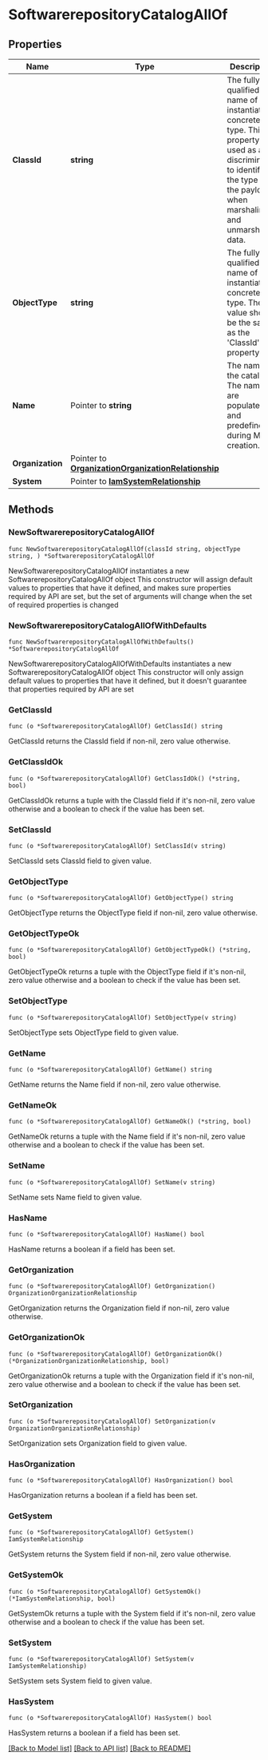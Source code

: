 # SoftwarerepositoryCatalogAllOf

## Properties

Name | Type | Description | Notes
------------ | ------------- | ------------- | -------------
**ClassId** | **string** | The fully-qualified name of the instantiated, concrete type. This property is used as a discriminator to identify the type of the payload when marshaling and unmarshaling data. | [default to "softwarerepository.Catalog"]
**ObjectType** | **string** | The fully-qualified name of the instantiated, concrete type. The value should be the same as the &#39;ClassId&#39; property. | [default to "softwarerepository.Catalog"]
**Name** | Pointer to **string** | The name of the catalog. The names are populated and predefined during MO creation. | [optional] [readonly] 
**Organization** | Pointer to [**OrganizationOrganizationRelationship**](organization.Organization.Relationship.md) |  | [optional] 
**System** | Pointer to [**IamSystemRelationship**](iam.System.Relationship.md) |  | [optional] 

## Methods

### NewSoftwarerepositoryCatalogAllOf

`func NewSoftwarerepositoryCatalogAllOf(classId string, objectType string, ) *SoftwarerepositoryCatalogAllOf`

NewSoftwarerepositoryCatalogAllOf instantiates a new SoftwarerepositoryCatalogAllOf object
This constructor will assign default values to properties that have it defined,
and makes sure properties required by API are set, but the set of arguments
will change when the set of required properties is changed

### NewSoftwarerepositoryCatalogAllOfWithDefaults

`func NewSoftwarerepositoryCatalogAllOfWithDefaults() *SoftwarerepositoryCatalogAllOf`

NewSoftwarerepositoryCatalogAllOfWithDefaults instantiates a new SoftwarerepositoryCatalogAllOf object
This constructor will only assign default values to properties that have it defined,
but it doesn't guarantee that properties required by API are set

### GetClassId

`func (o *SoftwarerepositoryCatalogAllOf) GetClassId() string`

GetClassId returns the ClassId field if non-nil, zero value otherwise.

### GetClassIdOk

`func (o *SoftwarerepositoryCatalogAllOf) GetClassIdOk() (*string, bool)`

GetClassIdOk returns a tuple with the ClassId field if it's non-nil, zero value otherwise
and a boolean to check if the value has been set.

### SetClassId

`func (o *SoftwarerepositoryCatalogAllOf) SetClassId(v string)`

SetClassId sets ClassId field to given value.


### GetObjectType

`func (o *SoftwarerepositoryCatalogAllOf) GetObjectType() string`

GetObjectType returns the ObjectType field if non-nil, zero value otherwise.

### GetObjectTypeOk

`func (o *SoftwarerepositoryCatalogAllOf) GetObjectTypeOk() (*string, bool)`

GetObjectTypeOk returns a tuple with the ObjectType field if it's non-nil, zero value otherwise
and a boolean to check if the value has been set.

### SetObjectType

`func (o *SoftwarerepositoryCatalogAllOf) SetObjectType(v string)`

SetObjectType sets ObjectType field to given value.


### GetName

`func (o *SoftwarerepositoryCatalogAllOf) GetName() string`

GetName returns the Name field if non-nil, zero value otherwise.

### GetNameOk

`func (o *SoftwarerepositoryCatalogAllOf) GetNameOk() (*string, bool)`

GetNameOk returns a tuple with the Name field if it's non-nil, zero value otherwise
and a boolean to check if the value has been set.

### SetName

`func (o *SoftwarerepositoryCatalogAllOf) SetName(v string)`

SetName sets Name field to given value.

### HasName

`func (o *SoftwarerepositoryCatalogAllOf) HasName() bool`

HasName returns a boolean if a field has been set.

### GetOrganization

`func (o *SoftwarerepositoryCatalogAllOf) GetOrganization() OrganizationOrganizationRelationship`

GetOrganization returns the Organization field if non-nil, zero value otherwise.

### GetOrganizationOk

`func (o *SoftwarerepositoryCatalogAllOf) GetOrganizationOk() (*OrganizationOrganizationRelationship, bool)`

GetOrganizationOk returns a tuple with the Organization field if it's non-nil, zero value otherwise
and a boolean to check if the value has been set.

### SetOrganization

`func (o *SoftwarerepositoryCatalogAllOf) SetOrganization(v OrganizationOrganizationRelationship)`

SetOrganization sets Organization field to given value.

### HasOrganization

`func (o *SoftwarerepositoryCatalogAllOf) HasOrganization() bool`

HasOrganization returns a boolean if a field has been set.

### GetSystem

`func (o *SoftwarerepositoryCatalogAllOf) GetSystem() IamSystemRelationship`

GetSystem returns the System field if non-nil, zero value otherwise.

### GetSystemOk

`func (o *SoftwarerepositoryCatalogAllOf) GetSystemOk() (*IamSystemRelationship, bool)`

GetSystemOk returns a tuple with the System field if it's non-nil, zero value otherwise
and a boolean to check if the value has been set.

### SetSystem

`func (o *SoftwarerepositoryCatalogAllOf) SetSystem(v IamSystemRelationship)`

SetSystem sets System field to given value.

### HasSystem

`func (o *SoftwarerepositoryCatalogAllOf) HasSystem() bool`

HasSystem returns a boolean if a field has been set.


[[Back to Model list]](../README.md#documentation-for-models) [[Back to API list]](../README.md#documentation-for-api-endpoints) [[Back to README]](../README.md)


